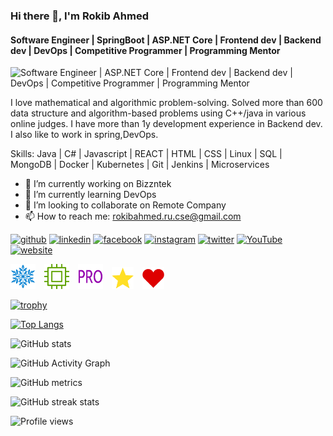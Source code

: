 ### Hi there 👋, I'm Rokib Ahmed
#### Software Engineer | SpringBoot | ASP.NET Core | Frontend dev | Backend dev | DevOps | Competitive Programmer | Programming Mentor
![Software Engineer | ASP.NET Core | Frontend dev | Backend dev | DevOps | Competitive Programmer | Programming Mentor](https://scontent.fdac14-1.fna.fbcdn.net/v/t39.30808-6/272390985_772040997522006_2492134075318198420_n.jpg?_nc_cat=104&ccb=1-7&_nc_sid=09cbfe&_nc_ohc=MrG_3O3DXEQAX8hN83J&_nc_ht=scontent.fdac14-1.fna&oh=00_AfBMgpSR2IrETn7o9G6TDFW0rF6Bby7SfWF7TaI3qsvKeA&oe=636562B5)

I love mathematical and algorithmic problem-solving. Solved more than 600 data structure and algorithm-based problems using C++/java in various online judges. I have more than 1y development experience in Backend dev. I also like to work in spring,DevOps.

Skills: Java | C# | Javascript | REACT | HTML | CSS | Linux | SQL | MongoDB | Docker | Kubernetes | Git | Jenkins | Microservices

- 🔭 I’m currently working on Bizzntek 
- 🌱 I’m currently learning DevOps 
- 👯 I’m looking to collaborate on Remote Company 
- 📫 How to reach me: rokibahmed.ru.cse@gmail.com 


[<img src='https://cdn.jsdelivr.net/npm/simple-icons@3.0.1/icons/github.svg' alt='github' height='40'>](https://github.com/Rokib-ru-cse)  [<img src='https://cdn.jsdelivr.net/npm/simple-icons@3.0.1/icons/linkedin.svg' alt='linkedin' height='40'>](https://www.linkedin.com/in/https://www.linkedin.com/in/rokib-ru-cse//)  [<img src='https://cdn.jsdelivr.net/npm/simple-icons@3.0.1/icons/facebook.svg' alt='facebook' height='40'>](https://www.facebook.com/https://www.facebook.com/rokibahmed.ru.cse/)  [<img src='https://cdn.jsdelivr.net/npm/simple-icons@3.0.1/icons/instagram.svg' alt='instagram' height='40'>](https://www.instagram.com/https://www.instagram.com/rokib_ru_cse//)  [<img src='https://cdn.jsdelivr.net/npm/simple-icons@3.0.1/icons/twitter.svg' alt='twitter' height='40'>](https://twitter.com/https://twitter.com/rokib_ru_cse)  [<img src='https://cdn.jsdelivr.net/npm/simple-icons@3.0.1/icons/youtube.svg' alt='YouTube' height='40'>](https://www.youtube.com/channel/https://www.youtube.com/channel/UC5mNOwzDyDlh2xHsDYpg1rA)  [<img src='https://cdn.jsdelivr.net/npm/simple-icons@3.0.1/icons/icloud.svg' alt='website' height='40'>](https://rokib-ru-cse.github.io/me/)  

<a href='https://archiveprogram.github.com/'><img src='https://raw.githubusercontent.com/acervenky/animated-github-badges/master/assets/acbadge.gif' width='40' height='40'></a> <a href='https://docs.github.com/en/developers'><img src='https://raw.githubusercontent.com/acervenky/animated-github-badges/master/assets/devbadge.gif' width='40' height='40'></a> <a href='https://github.com/pricing'><img src='https://raw.githubusercontent.com/acervenky/animated-github-badges/master/assets/pro.gif' width='40' height='40'></a> <a href='https://stars.github.com/'><img src='https://raw.githubusercontent.com/acervenky/animated-github-badges/master/assets/starbadge.gif' width='35' height='35'></a> <a href='https://docs.github.com/en/github/supporting-the-open-source-community-with-github-sponsors'><img src='https://raw.githubusercontent.com/acervenky/animated-github-badges/master/assets/sponsorbadge.gif' width='35' height='35'></a> 

[![trophy](https://github-profile-trophy.vercel.app/?username=Rokib-ru-cse)](https://github.com/ryo-ma/github-profile-trophy)

[![Top Langs](https://github-readme-stats.vercel.app/api/top-langs/?username=Rokib-ru-cse)](https://github.com/anuraghazra/github-readme-stats)

![GitHub stats](https://github-readme-stats.vercel.app/api?username=Rokib-ru-cse&show_icons=true)  

![GitHub Activity Graph](https://activity-graph.herokuapp.com/graph?username=Rokib-ru-cse)  

![GitHub metrics](https://metrics.lecoq.io/Rokib-ru-cse)  

![GitHub streak stats](https://github-readme-streak-stats.herokuapp.com/?user=Rokib-ru-cse)  

![Profile views](https://gpvc.arturio.dev/Rokib-ru-cse)  

